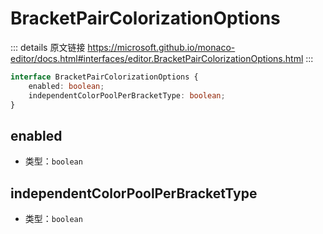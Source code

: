 # BracketPairColorizationOptions

<backTop />
        
::: details 原文链接
https://microsoft.github.io/monaco-editor/docs.html#interfaces/editor.BracketPairColorizationOptions.html
:::

```ts
interface BracketPairColorizationOptions {
    enabled: boolean;
    independentColorPoolPerBracketType: boolean;
}
```

## enabled
- 类型：`boolean`
## independentColorPoolPerBracketType
- 类型：`boolean`